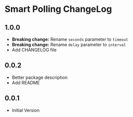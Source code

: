 # Smart Polling ChangeLog

## 1.0.0

  * **Breaking change:** Rename `seconds` parameter to `timeout`
  * **Breaking change:** Rename `delay` parameter to `interval`
  * Add CHANGELOG file

## 0.0.2

  * Better package description
  * Add README

## 0.0.1

  * Initial Version
